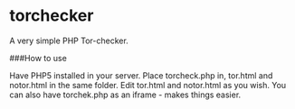 torchecker
==========

A very simple PHP Tor-checker.

###How to use

Have PHP5 installed in your server. Place torcheck.php in, tor.html and notor.html in the same folder. Edit tor.html and notor.html as you wish. You can also have torchek.php as an iframe - makes things easier.
